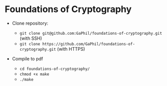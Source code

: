 # Foundations of Cryptography

* Clone repository:
  * `git clone git@github.com:GaPhil/foundations-of-cryptography.git` (with SSH)
  * `git clone https://github.com/GaPhil/foundations-of-cryptography.git` (with HTTPS)
  
* Compile to pdf
  * `cd foundations-of-cryptography/`
  * `chmod +x make`
  * `./make`
